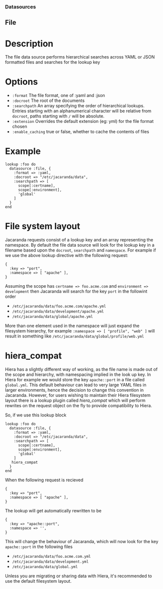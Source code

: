 ### Datasources ###

## File ##

# Description #

The file data source performs hierarchical searches across YAML or JSON formatted files and searches for the lookup key

# Options #

* `:format`  The file format, one of :yaml and :json
* `:docroot` The root of the documents
* `:searchpath` An array specifying the order of hierarchical lookups.  Entries starting with an alphanumerical character will be relative from `docroot`, paths starting with `/` will be absolute.
* `:extension` Overrides the default extension (eg: yml) for the file format chosen
* `:enable_caching` true or false, whether to cache the contents of files

# Example #

    lookup :foo do
      datasource :file, {
        :format => :yaml,
        :docroot => "/etc/jacaranda/data",
        :searchpath => [
          scope[:certname],
          scope[:environment],
          'global'
        ]
      }
    end

# File system layout #

Jacaranda requests consist of a lookup key and an array representing the namespace.  By default the file data source will look for the lookup key in a filename based upon the `docroot`, `searchpath` and `namespace`.  For example if we use the above lookup directive with the following request:

    {
      :key => "port",
      :namespace => [ "apache" ],
    }

Assuming the scope has `certname => foo.acme.com` and `environment => development` then Jacaranda will search for the key `port` in the followint order

* `/etc/jacaranda/data/foo.acme.com/apache.yml`
* `/etc/jacaranda/data/development/apache.yml`
* `/etc/jacaranda/data/global/apache.yml`

More than one element used in the namespace will just expand the filesystem hierarchy, for example `:namespace => [ "profile", "web" ]` will result in something like `/etc/jacaranda/data/global/profile/web.yml`

# hiera_compat #

Hiera has a slightly different way of working, as the file name is made out of the scope and hierarchy, with namespacing implied in the look up key.  In Hiera for example we would store the key `apache::port` in a file called `global.yml`.  This default behaviour can lead to very large YAML files in larger environments, hence the decision to change this convention in Jacaranda.  However, for users wishing to maintain their Hiera filesystem layout there is a lookup plugin called _hiera_compat_ which will perform rewrites on the request object on the fly to provide compatibility to Hiera.

So, if we use this lookup block

    lookup :foo do
      datasource :file, {
        :format => :yaml,
        :docroot => "/etc/jacaranda/data",
        :searchpath => [
          scope[:certname],
          scope[:environment],
          'global'
        ]
       hiera_compat
      }
    end

When the following request is recieved

    {
      :key => "port",
      :namespace => [ "apache" ],
    }

The lookup will get automatically rewritten to be

    {
      :key => "apache::port",
      :namespace => '',
    }

This will change the behaviour of Jacaranda, which will now look for the key `apache::port` in the following files 

* `/etc/jacaranda/data/foo.acme.com.yml`
* `/etc/jacaranda/data/development.yml`
* `/etc/jacaranda/data/global.yml`

Unless you are migrating or sharing data with Hiera, it's recommended to use the default filesystem layout.

